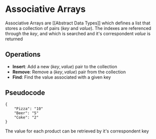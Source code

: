 # Associative Arrays
Associative Arrays are [[Abstract Data Types]] which defines a list that stores a collection of pairs (*key* and *value*).
The indexes are referenced through the *key*, and which is searched and it's correspondent *value* is returned

## Operations
- **Insert**: Add a new ($key, value$) pair to the collection
- **Remove**: Remove a ($key, value$) pair from the collection
- **Find**: Find the value associated with a given key

## Pseudocode
```
{
    "Pizza": "10"
    "Beer": "5"
    "Coke": "2"
}
```
The value for each product can be retrieved by it's correspondent key
